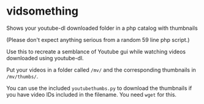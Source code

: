 # vidsomething
Shows your youtube-dl downloaded folder in a php catalog with thumbnails

(Please don't expect anything serious from a random 59 line php script.)

Use this to recreate a semblance of Youtube gui while watching videos downloaded using youtube-dl.

Put your videos in a folder called `/mv/` and the corresponding thumbnails in `/mv/thumbs/`.

You can use the included `youtubethumbs.py` to download the thumbnails if you have video IDs included in the filename.
You need `wget` for this.
